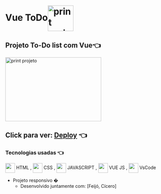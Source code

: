 # Vue ToDo<img alt='print projeto' align="center" height="80" width="80" src="https://c.tenor.com/QkBOcqjpksIAAAAM/patrick-star-to-do-list.gif">


[//]:<> (../master/assets/img/print.png) 
## Projeto To-Do list com Vue👈 
    

<img alt='print projeto' align="center" height="200" width="300" src="../master/img/print.png">

## Click para ver: <a href='https://joaogabrielz.github.io/vue-todo/'>Deploy</a> 👈 

### Tecnologias usadas 👈 
<img align="center" height="30" width="30" src="https://cdn.jsdelivr.net/gh/devicons/devicon/icons/html5/html5-original.svg"> HTML , 
<img align="center" height="30" width="30" src="https://cdn.jsdelivr.net/gh/devicons/devicon/icons/css3/css3-original.svg"> CSS , 
<img align="center" height="30" width="30" src="https://cdn.jsdelivr.net/gh/devicons/devicon/icons/javascript/javascript-original.svg"> JAVASCRIPT ,
<img align="center" height="30" width="30" src="https://cdn.jsdelivr.net/gh/devicons/devicon/icons/vuejs/vuejs-original.svg"> VUE JS ,
<img align="center" height="30" width="30" src="https://cdn.jsdelivr.net/gh/devicons/devicon/icons/vscode/vscode-original.svg"> VsCode 
- Projeto responsivo  �
  - Desenvolvido juntamente com: [Feijó, Cícero]
